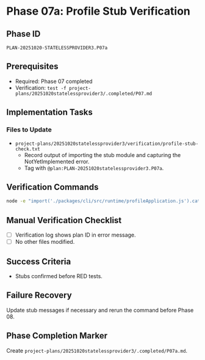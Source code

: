 # Phase 07a: Profile Stub Verification

## Phase ID
`PLAN-20251020-STATELESSPROVIDER3.P07a`

## Prerequisites
- Required: Phase 07 completed
- Verification: `test -f project-plans/20251020statelessprovider3/.completed/P07.md`

## Implementation Tasks

### Files to Update
- `project-plans/20251020statelessprovider3/verification/profile-stub-check.txt`
  - Record output of importing the stub module and capturing the NotYetImplemented error.
  - Tag with `@plan:PLAN-20251020statelessprovider3.P07a`.

## Verification Commands
```bash
node -e "import('./packages/cli/src/runtime/profileApplication.js').catch(err => console.log(err.message))"
```

## Manual Verification Checklist
- [ ] Verification log shows plan ID in error message.
- [ ] No other files modified.

## Success Criteria
- Stubs confirmed before RED tests.

## Failure Recovery
Update stub messages if necessary and rerun the command before Phase 08.

## Phase Completion Marker
Create `project-plans/20251020statelessprovider3/.completed/P07a.md`.

